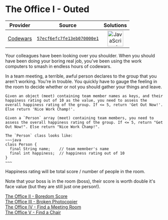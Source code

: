 [_metadata_:generated]: - "true"

# The Office I - Outed

<!-- INFO TABLE BEGIN -->

| Provider                                        | Source                                                                               | Solutions                                                                                                                                                    |
| :---------------------------------------------: | :----------------------------------------------------------------------------------: | :----------------------------------------------------------------------------------------------------------------------------------------------------------: |
| [Codewars](../../../docs/providers/Codewars.md) | [`57ecf6efc7fe13eb070000e1`](https://www.codewars.com/kata/57ecf6efc7fe13eb070000e1) | [<img src="https://res.cloudinary.com/rascaltwo/image/upload/v1631924076/javascript_ehszr7.svg" alt="JavaScript" title="JavaScript" width="50" />](solve.js) |

<!-- INFO TABLE END -->

Your colleagues have been looking over you shoulder. When you should have been doing your boring real job, you've been using the work computers to smash in endless hours of codewars.

In a team meeting, a terrible, awful person declares to the group that you aren't working. You're in trouble. You quickly have to gauge the feeling in the room to decide whether or not you should gather your things and leave. 

```if-not:java
Given an object (meet) containing team member names as keys, and their happiness rating out of 10 as the value, you need to assess the overall happiness rating of the group. If <= 5, return 'Get Out Now!'. Else return 'Nice Work Champ!'.
```
```if:java
Given a `Person` array (meet) containing team members, you need to assess the overall happiness rating of the group. If <= 5, return "Get Out Now!". Else return "Nice Work Champ!".

The `Person` class looks like:
~~~java
class Person {
  final String name;    // team memnber's name
  final int happiness;  // happiness rating out of 10
}
~~~
```

Happiness rating will be total score / number of people in the room.

Note that your boss is in the room (boss), their score is worth double it's face value (but they are still just one person!).

<a href='https://www.codewars.com/kata/the-office-ii-boredom-score'>The Office II - Boredom Score</a><br>
<a href='https://www.codewars.com/kata/the-office-iii-broken-photocopier'>The Office III - Broken Photocopier</a><br>
<a href='https://www.codewars.com/kata/the-office-iv-find-a-meeting-room'>The Office IV - Find a Meeting Room</a><br>
<a href='https://www.codewars.com/kata/the-office-v-find-a-chair'>The Office V - Find a Chair</a><br>
